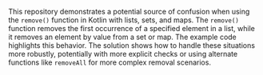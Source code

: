 This repository demonstrates a potential source of confusion when using the `remove()` function in Kotlin with lists, sets, and maps. The `remove()` function removes the first occurrence of a specified element in a list, while it removes an element by value from a set or map.  The example code highlights this behavior. The solution shows how to handle these situations more robustly, potentially with more explicit checks or using alternate functions like `removeAll` for more complex removal scenarios.